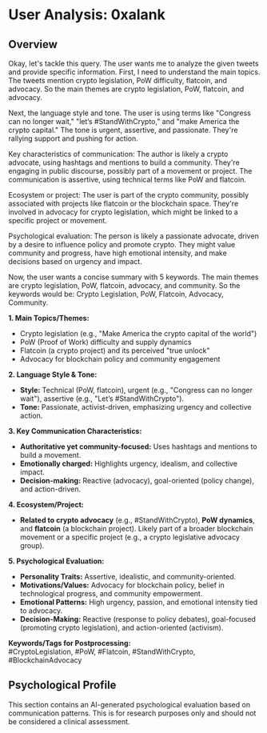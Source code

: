 # User Analysis: 0xalank

## Overview

<think>
Okay, let's tackle this query. The user wants me to analyze the given tweets and provide specific information. First, I need to understand the main topics. The tweets mention crypto legislation, PoW difficulty, flatcoin, and advocacy. So the main themes are crypto legislation, PoW, flatcoin, and advocacy.

Next, the language style and tone. The user is using terms like "Congress can no longer wait," "let’s #StandWithCrypto," and "make America the crypto capital." The tone is urgent, assertive, and passionate. They're rallying support and pushing for action.

Key characteristics of communication: The author is likely a crypto advocate, using hashtags and mentions to build a community. They're engaging in public discourse, possibly part of a movement or project. The communication is assertive, using technical terms like PoW and flatcoin.

Ecosystem or project: The user is part of the crypto community, possibly associated with projects like flatcoin or the blockchain space. They're involved in advocacy for crypto legislation, which might be linked to a specific project or movement.

Psychological evaluation: The person is likely a passionate advocate, driven by a desire to influence policy and promote crypto. They might value community and progress, have high emotional intensity, and make decisions based on urgency and impact.

Now, the user wants a concise summary with 5 keywords. The main themes are crypto legislation, PoW, flatcoin, advocacy, and community. So the keywords would be: Crypto Legislation, PoW, Flatcoin, Advocacy, Community.
</think>

**1. Main Topics/Themes:**  
- Crypto legislation (e.g., "Make America the crypto capital of the world")  
- PoW (Proof of Work) difficulty and supply dynamics  
- Flatcoin (a crypto project) and its perceived "true unlock"  
- Advocacy for blockchain policy and community engagement  

**2. Language Style & Tone:**  
- **Style:** Technical (PoW, flatcoin), urgent (e.g., "Congress can no longer wait"), assertive (e.g., "Let’s #StandWithCrypto").  
- **Tone:** Passionate, activist-driven, emphasizing urgency and collective action.  

**3. Key Communication Characteristics:**  
- **Authoritative yet community-focused:** Uses hashtags and mentions to build a movement.  
- **Emotionally charged:** Highlights urgency, idealism, and collective impact.  
- **Decision-making:** Reactive (advocacy), goal-oriented (policy change), and action-driven.  

**4. Ecosystem/Project:**  
- **Related to crypto advocacy** (e.g., #StandWithCrypto), **PoW dynamics**, and **flatcoin** (a blockchain project). Likely part of a broader blockchain movement or a specific project (e.g., a crypto legislative advocacy group).  

**5. Psychological Evaluation:**  
- **Personality Traits:** Assertive, idealistic, and community-oriented.  
- **Motivations/Values:** Advocacy for blockchain policy, belief in technological progress, and community empowerment.  
- **Emotional Patterns:** High urgency, passion, and emotional intensity tied to advocacy.  
- **Decision-Making:** Reactive (response to policy debates), goal-focused (promoting crypto legislation), and action-oriented (activism).  

**Keywords/Tags for Postprocessing:**  
#CryptoLegislation, #PoW, #Flatcoin, #StandWithCrypto, #BlockchainAdvocacy

## Psychological Profile

This section contains an AI-generated psychological evaluation based on communication patterns. This is for research purposes only and should not be considered a clinical assessment.
